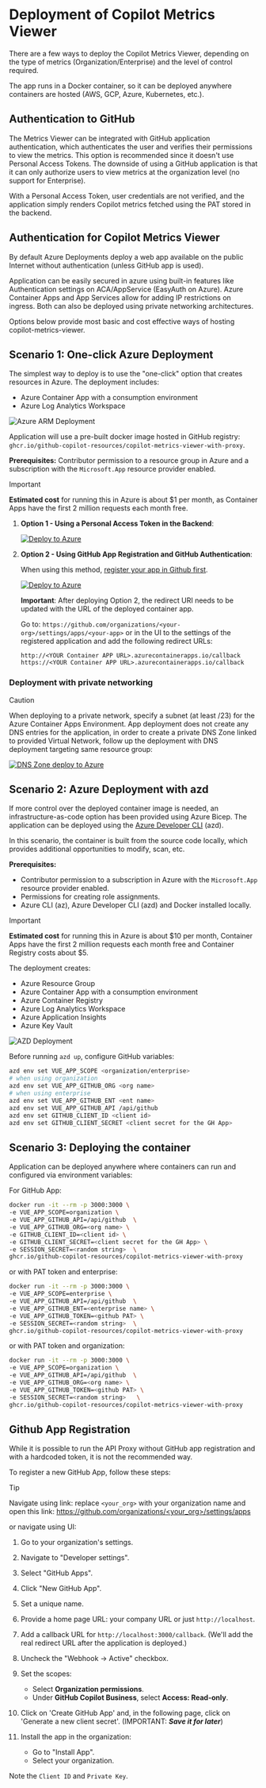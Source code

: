 # Deployment of Copilot Metrics Viewer

There are a few ways to deploy the Copilot Metrics Viewer, depending on the type of metrics (Organization/Enterprise) and the level of control required.

The app runs in a Docker container, so it can be deployed anywhere containers are hosted (AWS, GCP, Azure, Kubernetes, etc.).

## Authentication to GitHub

The Metrics Viewer can be integrated with GitHub application authentication, which authenticates the user and verifies their permissions to view the metrics. This option is recommended since it doesn't use Personal Access Tokens. The downside of using a GitHub application is that it can only authorize users to view metrics at the organization level (no support for Enterprise).

With a Personal Access Token, user credentials are not verified, and the application simply renders Copilot metrics fetched using the PAT stored in the backend.

## Authentication for Copilot Metrics Viewer

By default Azure Deployments deploy a web app available on the public Internet without authentication (unless GitHub app is used).

Application can be easily secured in azure using built-in features like Authentication settings on ACA/AppService (EasyAuth on Azure). Azure Container Apps and App Services allow for adding IP restrictions on ingress. Both can also be deployed using private networking architectures. 

Options below provide most basic and cost effective ways of hosting copilot-metrics-viewer.

## Scenario 1: One-click Azure Deployment

The simplest way to deploy is to use the "one-click" option that creates resources in Azure. The deployment includes:

* Azure Container App with a consumption environment
* Azure Log Analytics Workspace

![Azure ARM Deployment](./azure-deploy/arm-deployment.png)

Application will use a pre-built docker image hosted in GitHub registry: `ghcr.io/github-copilot-resources/copilot-metrics-viewer-with-proxy`.

**Prerequisites:** Contributor permission to a resource group in Azure and a subscription with the `Microsoft.App` resource provider enabled.

> [!IMPORTANT]
> **Estimated cost** for running this in Azure is about $1 per month, as Container Apps have the first 2 million requests each month free.

1. **Option 1 - Using a Personal Access Token in the Backend**:

    [![Deploy to Azure](https://aka.ms/deploytoazurebutton)](https://portal.azure.com/#create/Microsoft.Template/uri/https%3A%2F%2Fraw.githubusercontent.com%2Fgithub-copilot-resources%2Fcopilot-metrics-viewer%2Fmain%2Fazure-deploy%2Fwith-token%2Fazuredeploy.json)

2. **Option 2 - Using GitHub App Registration and GitHub Authentication**:

    When using this method, [register your app in Github first](#github-app-registration).

    [![Deploy to Azure](https://aka.ms/deploytoazurebutton)](https://portal.azure.com/#create/Microsoft.Template/uri/https%3A%2F%2Fraw.githubusercontent.com%2Fgithub-copilot-resources%2Fcopilot-metrics-viewer%2Fmain%2Fazure-deploy%2Fwith-app-registration%2Fazuredeploy.json)

    **Important**: After deploying Option 2, the redirect URI needs to be updated with the URL of the deployed container app.

    Go to: `https://github.com/organizations/<your-org>/settings/apps/<your-app>` or in the UI to the settings of the registered application and add the following redirect URLs:

    ```
    http://<YOUR Container APP URL>.azurecontainerapps.io/callback
    https://<YOUR Container APP URL>.azurecontainerapps.io/callback
    ```

### Deployment with private networking

> [!CAUTION]
> When deploying to a private network, specify a subnet (at least /23) for the Azure Container Apps Environment.
App deployment does not create any DNS entries for the application, in order to create a private DNS Zone linked to provided Virtual Network, follow up the deployment with DNS deployment targeting same resource group:
>
>[![DNS Zone deploy to Azure](https://aka.ms/deploytoazurebutton)](https://portal.azure.com/#create/Microsoft.Template/uri/https%3A%2F%2Fraw.githubusercontent.com%2Fgithub-copilot-resources%2Fcopilot-metrics-viewer%2Fmain%2Fazure-deploy%2Fdns%2Fazuredeploy.json)

## Scenario 2: Azure Deployment with azd

If more control over the deployed container image is needed, an infrastructure-as-code option has been provided using Azure Bicep. The application can be deployed using the [Azure Developer CLI](https://aka.ms/azd) (azd).

In this scenario, the container is built from the source code locally, which provides additional opportunities to modify, scan, etc.

**Prerequisites:** 
- Contributor permission to a subscription in Azure with the `Microsoft.App` resource provider enabled.
- Permissions for creating role assignments.
- Azure CLI (az), Azure Developer CLI  (azd) and Docker installed locally.

> [!IMPORTANT]
> **Estimated cost** for running this in Azure is about $10 per month, Container Apps have the first 2 million requests each month free and Container Registry costs about $5.

The deployment creates:

* Azure Resource Group
* Azure Container App with a consumption environment
* Azure Container Registry
* Azure Log Analytics Workspace
* Azure Application Insights
* Azure Key Vault

![AZD Deployment](./azure-deploy/azd-deployment.png)

Before running `azd up`, configure GitHub variables:

```bash
azd env set VUE_APP_SCOPE <organization/enterprise>
# when using organization
azd env set VUE_APP_GITHUB_ORG <org name>
# when using enterprise
azd env set VUE_APP_GITHUB_ENT <ent name>
azd env set VUE_APP_GITHUB_API /api/github
azd env set GITHUB_CLIENT_ID <client id>
azd env set GITHUB_CLIENT_SECRET <client secret for the GH App>
```

## Scenario 3: Deploying the container

Application can be deployed anywhere where containers can run and configured via environment variables:

For GitHub App:

```bash
docker run -it --rm -p 3000:3000 \
-e VUE_APP_SCOPE=organization \
-e VUE_APP_GITHUB_API=/api/github  \
-e VUE_APP_GITHUB_ORG=<org name> \
-e GITHUB_CLIENT_ID=<client id> \
-e GITHUB_CLIENT_SECRET=<client secret for the GH App> \
-e SESSION_SECRET=<random string>  \
ghcr.io/github-copilot-resources/copilot-metrics-viewer-with-proxy
```

or with PAT token and enterprise:

```bash
docker run -it --rm -p 3000:3000 \
-e VUE_APP_SCOPE=enterprise \
-e VUE_APP_GITHUB_API=/api/github  \
-e VUE_APP_GITHUB_ENT=<enterprise name> \
-e VUE_APP_GITHUB_TOKEN=<github PAT> \
-e SESSION_SECRET=<random string>  \
ghcr.io/github-copilot-resources/copilot-metrics-viewer-with-proxy
```

or with PAT token and organization:

```bash
docker run -it --rm -p 3000:3000 \
-e VUE_APP_SCOPE=organization \
-e VUE_APP_GITHUB_API=/api/github  \
-e VUE_APP_GITHUB_ORG=<org name> \
-e VUE_APP_GITHUB_TOKEN=<github PAT> \
-e SESSION_SECRET=<random string>   \
ghcr.io/github-copilot-resources/copilot-metrics-viewer-with-proxy
```

## Github App Registration

While it is possible to run the API Proxy without GitHub app registration and with a hardcoded token, it is not the recommended way.

To register a new GitHub App, follow these steps:

> [!TIP]
> Navigate using link: replace `<your_org>` with your organization name and open this link:
[https://github.com/organizations/<your_org>/settings/apps](https://github.com/organizations/<your_org>/settings/apps)

or navigate using UI:
1. Go to your organization's settings.
2. Navigate to "Developer settings".
3. Select "GitHub Apps".
4. Click "New GitHub App".

1. Set a unique name.
2. Provide a home page URL: your company URL or just `http://localhost`.
3. Add a callback URL for `http://localhost:3000/callback`. (We'll add the real redirect URL after the application is deployed.)
4. Uncheck the "Webhook -> Active" checkbox.
5. Set the scopes:
   - Select **Organization permissions**.
   - Under **GitHub Copilot Business**, select **Access: Read-only**.
6. Click on 'Create GitHub App' and, in the following page, click on 'Generate a new client secret'. (IMPORTANT: _**Save it for later**_)
7. Install the app in the organization:
   - Go to "Install App".
   - Select your organization.

Note the `Client ID` and `Private Key`.